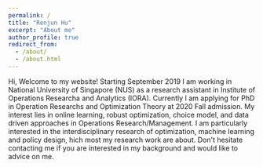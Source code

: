 ```yaml
---
permalink: /
title: "Renjun Hu"
excerpt: "About me"
author_profile: true
redirect_from: 
  - /about/
  - /about.html
---
```


Hi, Welcome to my website! Starting September 2019 I am working in National University of Singapore (NUS) as a research assistant in Institute of Operations Researcha and Analytics (IORA). Currently I am applying for PhD in Operation Researchs and Optimization Theory at 2020 Fall admission. My interest lies in online learning, robust optimization, choice model, and data driven approaches in Operations Research/Management. I am particularly interested in the interdisciplinary research of optimization, machine learning and policy design, hich most my research work are about. Don't hesitate contacting me if you are interested in my background and would like to advice on me.
